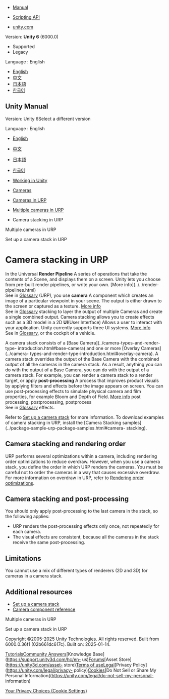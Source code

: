 [](https://docs.unity3d.com)

  * [Manual](../Manual/index.html)
  * [Scripting API](../ScriptReference/index.html)

  * [unity.com](https://unity.com/)

Version: **Unity 6** (6000.0)

  * Supported
  * Legacy

Language : English

  * [English](/Manual/urp/cameras/camera-stacking-concepts.html)
  * [中文](/cn/current/Manual/urp/cameras/camera-stacking-concepts.html)
  * [日本語](/ja/current/Manual/urp/cameras/camera-stacking-concepts.html)
  * [한국어](/kr/current/Manual/urp/cameras/camera-stacking-concepts.html)

[](https://docs.unity3d.com)

## Unity Manual

Version: Unity 6Select a different version

Language : English

  * [English](/Manual/urp/cameras/camera-stacking-concepts.html)
  * [中文](/cn/current/Manual/urp/cameras/camera-stacking-concepts.html)
  * [日本語](/ja/current/Manual/urp/cameras/camera-stacking-concepts.html)
  * [한국어](/kr/current/Manual/urp/cameras/camera-stacking-concepts.html)

  * [Working in Unity](../../working-in-unity.html)
  * [Cameras](../../Cameras.html)
  * [Cameras in URP](../../urp/urp-cameras-landing.html)
  * [Multiple cameras in URP](../../urp/cameras-multiple.html)
  * Camera stacking in URP

[](../../urp/cameras-multiple.html)

Multiple cameras in URP

[](../../urp/camera-stacking.html)

Set up a camera stack in URP

# Camera stacking in URP

In the Universal **Render Pipeline** A series of operations that take the
contents of a Scene, and displays them on a screen. Unity lets you choose from
pre-built render pipelines, or write your own. [More info](../../render-
pipelines.html)  
See in [Glossary](../../Glossary.html#Renderpipeline) (URP), you use
**camera** A component which creates an image of a particular viewpoint in
your scene. The output is either drawn to the screen or captured as a texture.
[More info](../../CamerasOverview.html)  
See in [Glossary](../../Glossary.html#Camera) stacking to layer the output of
multiple Cameras and create a single combined output. Camera stacking allows
you to create effects such as a 3D model in a 2D **UI**(User Interface) Allows
a user to interact with your application. Unity currently supports three UI
systems. [More info](../../UI-system-compare.html)  
See in [Glossary](../../Glossary.html#UI), or the cockpit of a vehicle.

A camera stack consists of a [Base Camera](../camera-types-and-render-type-
introduction.html#base-camera) and one or more [Overlay Cameras](../camera-
types-and-render-type-introduction.html#overlay-camera). A camera stack
overrides the output of the Base Camera with the combined output of all the
cameras in the camera stack. As a result, anything you can do with the output
of a Base Camera, you can do with the output of a camera stack. For example,
you can render a camera stack to a render target, or apply **post-processing**
A process that improves product visuals by applying filters and effects before
the image appears on screen. You can use post-processing effects to simulate
physical camera and film properties, for example Bloom and Depth of Field.
[More info](../../PostProcessingOverview.html) post processing,
postprocessing, postprocess  
See in [Glossary](../../Glossary.html#post-processing) effects.

Refer to [Set up a camera stack](../camera-stacking.html) for more
information. To download examples of camera stacking in URP, install the
[Camera Stacking samples](../package-sample-urp-package-samples.html#camera-
stacking).

## Camera stacking and rendering order

URP performs several optimizations within a camera, including rendering order
optimizations to reduce overdraw. However, when you use a camera stack, you
define the order in which URP renders the cameras. You must be careful not to
order the cameras in a way that causes excessive overdraw. For more
information on overdraw in URP, refer to [Rendering order
optimizations](../cameras-advanced.html#rendering-order-optimizations).

## Camera stacking and post-processing

You should only apply post-processing to the last camera in the stack, so the
following applies:

  * URP renders the post-processing effects only once, not repeatedly for each camera.
  * The visual effects are consistent, because all the cameras in the stack receive the same post-processing.

## Limitations

You cannot use a mix of different types of renderers (2D and 3D) for cameras
in a camera stack.

## Additional resources

  * [Set up a camera stack](../camera-stacking.html)
  * [Camera component reference](../camera-component-reference.html)

[](../../urp/cameras-multiple.html)

Multiple cameras in URP

[](../../urp/camera-stacking.html)

Set up a camera stack in URP

Copyright ©2005-2025 Unity Technologies. All rights reserved. Built from
6000.0.36f1 (02b661dc617c). Built on: 2025-01-14.

[Tutorials](https://learn.unity.com/)[Community
Answers](https://answers.unity3d.com)[Knowledge
Base](https://support.unity3d.com/hc/en-
us)[Forums](https://forum.unity3d.com)[Asset Store](https://unity3d.com/asset-
store)[Terms of
use](https://docs.unity3d.com/Manual/TermsOfUse.html)[Legal](https://unity.com/legal)[Privacy
Policy](https://unity.com/legal/privacy-
policy)[Cookies](https://unity.com/legal/cookie-policy)[Do Not Sell or Share
My Personal Information](https://unity.com/legal/do-not-sell-my-personal-
information)

[Your Privacy Choices (Cookie Settings)](javascript:void\(0\);)


